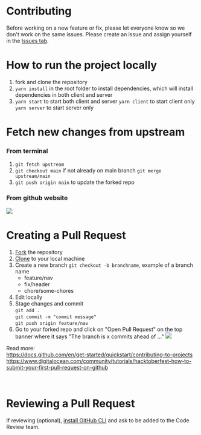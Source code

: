# Contributing

Before working on a new feature or fix, please let everyone know so we don't work on the same issues. Please create an issue and assign yourself in the [Issues tab](https://assets.digitalocean.com/articles/hfestfirstpr-pr.gif).

# How to run the project locally

1. fork and clone the repository
2. `yarn install` in the root folder to install dependencies, which will install dependencies in both client and server
3. `yarn start` to start both client and server
   `yarn client` to start client only
   `yarn server` to start server only

# Fetch new changes from upstream

### From terminal

1. `git fetch upstream`
2. `git checkout main` if not already on main branch
   `git merge upstream/main`
3. `git push origin main` to update the forked repo

### From github website

[![](https://i.imgur.com/7eLUTJQm.jpg)](https://i.imgur.com/7eLUTJQ.png)

# Creating a Pull Request

1. [Fork](https://docs.github.com/en/get-started/quickstart/fork-a-repo) the repository
2. [Clone](https://docs.github.com/en/get-started/quickstart/fork-a-repo#cloning-your-forked-repository) to your local machine
3. Create a new branch `git checkout -b branchname`, example of a branch name
   - feature/nav
   - fix/header
   - chore/some-chores
4. Edit locally
5. Stage changes and commit <br/>
   `git add .` <br/>
   `git commit -m "commit message"` <br/>
   `git push origin feature/nav`
6. Go to your forked repo and click on "Open Pull Request" on the top banner where it says "The branch is x commits ahead of ..."
   [![](https://i.imgur.com/luSAAVKm.jpg)](https://i.imgur.com/luSAAVK.png)

Read more: <br/>
https://docs.github.com/en/get-started/quickstart/contributing-to-projects <br />
https://www.digitalocean.com/community/tutorials/hacktoberfest-how-to-submit-your-first-pull-request-on-github

<br />

# Reviewing a Pull Request

If reviewing (optional), [install GitHub CLI](https://cli.github.com/) and ask to be added to the Code Review team.